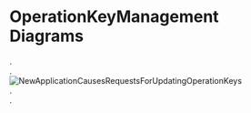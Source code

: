 # OperationKeyManagement Diagrams
.  
.  
![NewApplicationCausesRequestsForUpdatingOperationKeys](./is001_regardApplicationCausesSequenceForTopologyChangeInformation.png)  
.  
.  